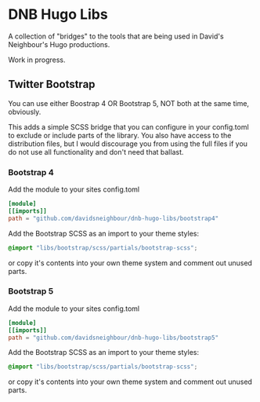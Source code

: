 # DNB Hugo Libs

A collection of "bridges" to the tools that are being used in David's Neighbour's Hugo productions.

Work in progress.

## Twitter Bootstrap

You can use either Boostrap 4 OR Bootstrap 5, NOT both at the same time, obviously.

This adds a simple SCSS bridge that you can configure in your config.toml to exclude or include parts of the library. You also have access to the distribution files, but I would discourage you from using the full files if you do not use all functionality and don't need that ballast. 

### Bootstrap 4

Add the module to your sites config.toml

```toml
[module]
[[imports]]
path = "github.com/davidsneighbour/dnb-hugo-libs/bootstrap4"
```

Add the Bootstrap SCSS as an import to your theme styles:

```scss
@import "libs/bootstrap/scss/partials/bootstrap-scss";
```

or copy it's contents into your own theme system and comment out unused parts.

### Bootstrap 5

Add the module to your sites config.toml

```toml
[module]
[[imports]]
path = "github.com/davidsneighbour/dnb-hugo-libs/bootstrap5"
```

Add the Bootstrap SCSS as an import to your theme styles:

```scss
@import "libs/bootstrap/scss/partials/bootstrap-scss";
```

or copy it's contents into your own theme system and comment out unused parts.
